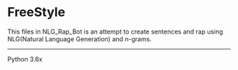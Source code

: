# FreeStyle

This files in NLG_Rap_Bot is an attempt to create sentences and rap using NLG(Natural Language Generation) and n-grams.

__________________________________________________________________________________

Python 3.6x
